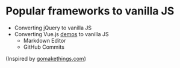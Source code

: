 # Popular frameworks to vanilla JS

- Converting jQuery to vanilla JS
- Converting Vue.js [demos](https://vuejs.org/v2/examples/index.html) to vanilla JS
  - Markdown Editor
  - GitHub Commits

(Inspired by [gomakethings.com](https://gomakethings.com/))
